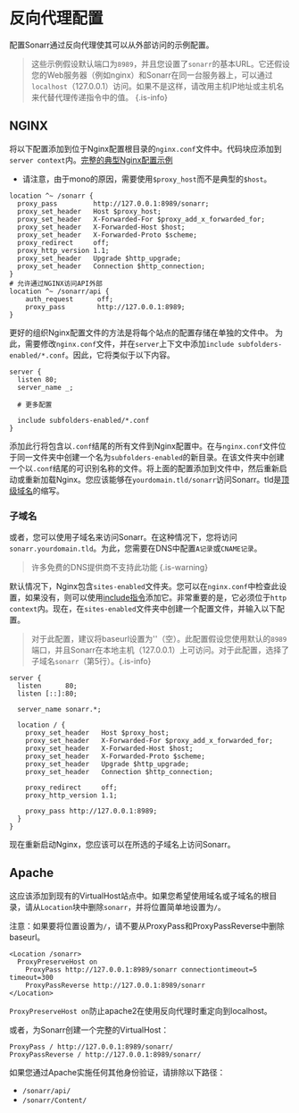 # 反向代理配置

配置Sonarr通过反向代理使其可以从外部访问的示例配置。

> 这些示例假设默认端口为`8989`，并且您设置了`sonarr`的基本URL。它还假设您的Web服务器（例如nginx）和Sonarr在同一台服务器上，可以通过`localhost`（127.0.0.1）访问。如果不是这样，请改用主机IP地址或主机名来代替代理传递指令中的值。
{.is-info}

## NGINX

将以下配置添加到位于Nginx配置根目录的`nginx.conf`文件中。代码块应添加到`server context`内。[完整的典型Nginx配置示例](https://www.nginx.com/resources/wiki/start/topics/examples/full/)

- 请注意，由于mono的原因，需要使用`$proxy_host`而不是典型的`$host`。

```nginx
location ^~ /sonarr {
  proxy_pass         http://127.0.0.1:8989/sonarr;
  proxy_set_header   Host $proxy_host;
  proxy_set_header   X-Forwarded-For $proxy_add_x_forwarded_for;
  proxy_set_header   X-Forwarded-Host $host;
  proxy_set_header   X-Forwarded-Proto $scheme;
  proxy_redirect     off;
  proxy_http_version 1.1;
  proxy_set_header   Upgrade $http_upgrade;
  proxy_set_header   Connection $http_connection;
}
# 允许通过NGINX访问API外部
location ^~ /sonarr/api {
    auth_request      off;
    proxy_pass        http://127.0.0.1:8989;
}

```

更好的组织Nginx配置文件的方法是将每个站点的配置存储在单独的文件中。
为此，需要修改`nginx.conf`文件，并在`server`上下文中添加`include subfolders-enabled/*.conf`。因此，它将类似于以下内容。

```nginx
server {
  listen 80;
  server_name _;
  
  # 更多配置
  
  include subfolders-enabled/*.conf
}
```

添加此行将包含以`.conf`结尾的所有文件到Nginx配置中。在与`nginx.conf`文件位于同一文件夹中创建一个名为`subfolders-enabled`的新目录。在该文件夹中创建一个以`.conf`结尾的可识别名称的文件。将上面的配置添加到文件中，然后重新启动或重新加载Nginx。您应该能够在`yourdomain.tld/sonarr`访问Sonarr。tld是[顶级域名](https://en.wikipedia.org/wiki/List_of_Internet_top-level_domains)的缩写。

### 子域名

或者，您可以使用子域名来访问Sonarr。在这种情况下，您将访问`sonarr.yourdomain.tld`。为此，您需要在DNS中配置`A记录`或`CNAME记录`。
> 许多免费的DNS提供商不支持此功能 {.is-warning}

默认情况下，Nginx包含`sites-enabled`文件夹。您可以在`nginx.conf`中检查此设置，如果没有，则可以使用[include指令](http://nginx.org/en/docs/ngx_core_module.html#include)添加它。非常重要的是，它必须位于`http context`内。现在，在`sites-enabled`文件夹中创建一个配置文件，并输入以下配置。

> 对于此配置，建议将baseurl设置为''（空）。此配置假设您使用默认的`8989`端口，并且Sonarr在本地主机（127.0.0.1）上可访问。对于此配置，选择了子域名`sonarr`（第5行）。{.is-info}

```nginx
server {
  listen      80;
  listen [::]:80;

  server_name sonarr.*;

  location / {
    proxy_set_header   Host $proxy_host;
    proxy_set_header   X-Forwarded-For $proxy_add_x_forwarded_for;
    proxy_set_header   X-Forwarded-Host $host;
    proxy_set_header   X-Forwarded-Proto $scheme;
    proxy_set_header   Upgrade $http_upgrade;
    proxy_set_header   Connection $http_connection;

    proxy_redirect     off;
    proxy_http_version 1.1;
    
    proxy_pass http://127.0.0.1:8989;
  }
}
```

现在重新启动Nginx，您应该可以在所选的子域名上访问Sonarr。

## Apache

这应该添加到现有的VirtualHost站点中。如果您希望使用域名或子域名的根目录，请从`Location`块中删除`sonarr`，并将位置简单地设置为`/`。

注意：如果要将位置设置为`/`，请不要从ProxyPass和ProxyPassReverse中删除baseurl。

```none
<Location /sonarr>
  ProxyPreserveHost on
    ProxyPass http://127.0.0.1:8989/sonarr connectiontimeout=5 timeout=300
    ProxyPassReverse http://127.0.0.1:8989/sonarr
</Location>
```

`ProxyPreserveHost on`防止apache2在使用反向代理时重定向到localhost。

或者，为Sonarr创建一个完整的VirtualHost：

```none
ProxyPass / http://127.0.0.1:8989/sonarr/
ProxyPassReverse / http://127.0.0.1:8989/sonarr/
```

如果您通过Apache实施任何其他身份验证，请排除以下路径：

- `/sonarr/api/`
- `/sonarr/Content/`
